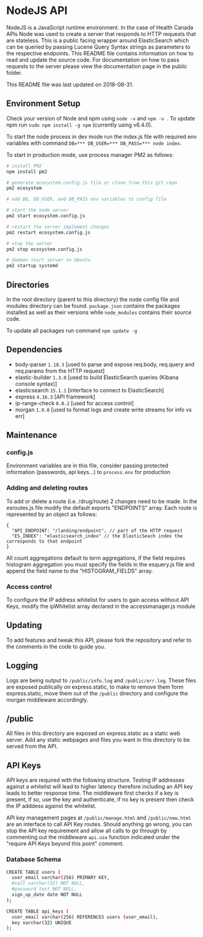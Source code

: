 # NodeJS API
NodeJS is a JavaScript runtime environment. In the case of Health Canada APIs Node was used to create a server that responds to HTTP requests that are stateless. This is a public facing wrapper around ElasticSearch which can be queried by passing Lucene Query Syntax strings as parameters to the respective endpoints. This README file contains information on how to read and update the source code. For documentation on how to pass requests to the server please view the documentation page in the public folder. 

This README file was last updated on 2018-08-31.

## Environment Setup
Check your version of Node and npm using `node -v` and `npm -v `. To update npm run `sudo npm install -g npm` (currently using v6.4.0).

To start the node process in dev mode run the index.js file with required env variables with command `DB=*** DB_USER=*** DB_PASS=*** node index`.

To start in production mode, use process manager PM2 as follows:
```bash
# install PM2
npm install pm2

# generate ecosystem.config.js file or clone from this git repo
pm2 ecosystem

# add DB, DB_USER, and DB_PASS env variables to config file

# start the node server
pm2 start ecosystem.config.js

# restart the server implement changes
pm2 restart ecosystem.config.js

# stop the server
pm2 stop ecosystem.config.js

# daemon start server on Ubuntu
pm2 startup systemd
```

## Directories
In the root directory (parent to this directory) the node config file and modules directory can be found. `package.json` contains the packages installed as well as their versions while `node_modules` contains their source code.

To update all packages run command `npm update -g`

## Dependencies
- body-parser `1.18.3` [used to parse and expose req.body, req.query and req.params from the HTTP request]
- elastic-builder `1.3.0` [used to build ElasticSearch queries (Kibana console syntax)]
- elasticsearch `15.1.1` [interface to connect to ElasticSearch]
- express `4.16.3` [API framework]
- ip-range-check `0.0.2` [used for access control]
- morgan `1.9.0` [used to format logs and create write streams for info vs err]

## Maintenance

### config.js
Environment variables are in this file, consider passing protected information (passwords, api keys...) to `process.env` for production

### Adding and deleting routes
To add or delete a route (i.e. /drug/route) 2 changes need to be made. In the esroutes.js file modify the default exports "ENDPOINTS" array. Each route is represented by an object as follows:
```text
{
  "API_ENDPOINT: "/landing/endpoint", // part of the HTTP request
  "ES_INDEX": "elasticsearch_index" // the ElasticSeach index the corresponds to that endpoint
}
```
All count aggregations default to term aggregations, if the field requires histogram aggregation you must specify the fields in the esquery.js file and append the field name to the "HISTOGRAM_FIELDS" array.

### Access control
To configure the IP address whitelist for users to gain access without API Keys, modify the ipWhitelist array declared in the accessmanager.js module 

## Updating
To add features and tweak this API, please fork the repository and refer to the comments in the code to guide you.

## Logging
Logs are being output to `/public/info.log` and `/public/err.log`. These files are exposed publically on express.static, to make to remove them form express.static, move them out of the `/public` directory and configure the morgan middleware accordingly.

## /public
All files in this directory are exposed on express.static as a static web server. Add any static webpages and files you want in this directory to be served from the API.

## API Keys
API keys are required with the following structure. Testing IP addresses against a whitelist will lead to higher latency therefore including an API key leads to better response time. The middleware first checks if a key is present, if so, use the key and authenticate, if no key is present then check the IP adddess against the whitelist. 

API key management pages at `/public/manage.html` and `/public/new.html` are an interface to call API Key routes. Should anything go wrong, you can stop the API key requirement and allow all calls to go through by commenting out the middleware `api.use` function indicated under the "require API Keys beyond this point" comment.

### Database Schema
```bash
CREATE TABLE users (
  user_email varchar(256) PRIMARY KEY,
  #salt varchar(32) NOT NULL,
  #password text NOT NULL,
  sign_up_date date NOT NULL
);

CREATE TABLE api_keys (
  user_email varchar(256) REFERENCES users (user_email),
  key varchar(32) UNIQUE
);
```

